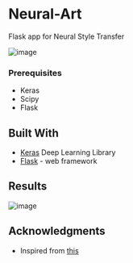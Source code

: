 # Neural-Art

Flask app for Neural Style Transfer

![image](https://github.com/p-rit/Neural-Art/blob/master/static/index.png)

### Prerequisites

* Keras
* Scipy
* Flask

## Built With

* [Keras](https://keras.io/) Deep Learning Library
* [Flask](http://flask.pocoo.org/) - web framework

## Results

![image](https://github.com/p-rit/Neural-Art/blob/master/static/success.png)

## Acknowledgments
* Inspired from [this](https://github.com/fchollet/deep-learning-with-python-notebooks)